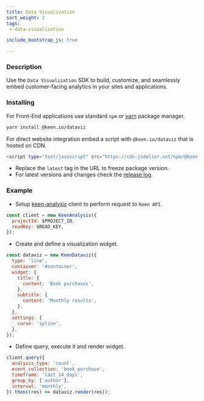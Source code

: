 ```yaml
---
title: Data Visualization
sort_weight: 2
tags:
 - data-visualization

include_bootstrap_js: true

---
```


### Description

Use the `Data Visualization` SDK to build, customize, and seamlessly embed customer-facing analytics in your sites and applications.

### Installing

For Front-End applications use standard `npm` or [yarn](https://yarnpkg.com/lang/en/) package manager.

```sh
yarn install @keen.io/dataviz
```

For direct website integration embed a script with `@keen.io/dataviz` that is hosted on CDN.

```sh
<script type="text/javascript" src="https://cdn.jsdelivr.net/npm/@keen.io/dataviz@latest/dist/dataviz.min.js"></script>
```

- Replace the `latest` tag in the URL to freeze package version.
- For latest versions and changes check the [release log](https://github.com/keen/keen/blob/develop/packages/dataviz/CHANGELOG.md).

### Example

- Setup [keen-analysis](https://github.com/keen/keen-analysis.js) client to perform request to `Keen API`.

```js
const client = new KeenAnalysis({
  projectId: $PROJECT_ID,
  readKey: $READ_KEY,
});
```

- Create and define a visualization widget.

```js
const dataviz = new KeenDataviz({
  type: 'line',
  container: '#container',
  widget: {
    title: {
      content: 'Book purchases',
    },
    subtitle: {
      content: 'Monthly results',
    },
  },
  settings: {
    curve: 'spline',
  },
});
```

- Define query, execute it and render widget.

```js
client.query({
  analysis_type: 'count',
  event_collection: 'book_purchase',
  timeframe: 'last_14_days',
  group_by: ['author'],
  interval: 'monthly',
}).then((res) => dataviz.render(res));
```
